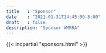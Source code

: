 ```yaml
---
title   : "Sponsor"
date    : "2021-01-31T14:45:00-8:00"
draft   : false
description: "Sponsor WMRRA"
---
```


{{< incpartial "sponsors.html" >}}
